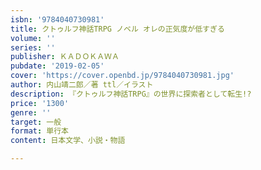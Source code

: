 ```yaml
---
isbn: '9784040730981'
title: クトゥルフ神話TRPG ノベル オレの正気度が低すぎる
volume: ''
series: ''
publisher: ＫＡＤＯＫＡＷＡ
pubdate: '2019-02-05'
cover: 'https://cover.openbd.jp/9784040730981.jpg'
author: 内山靖二郎／著 ttl／イラスト
description: 『クトゥルフ神話TRPG』の世界に探索者として転生!?
price: '1300'
genre: ''
target: 一般
format: 単行本
content: 日本文学、小説・物語

---
```

